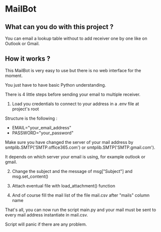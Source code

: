 # MailBot

## What can you do with this project ?

You can email a lookup table without to add receiver one by one like on Outlook or Gmail.

## How it works ?

This MailBot is very easy to use but there is no web interface for the moment.

You just have to have basic Python understanding.

There is 4 little steps before sending your email to multiple receiver.

1) Load you credentials to connect to your address in a .env file at project's root 

Structure is the following :
- EMAIL="your_email_address"
- PASSWORD="your_password"

Make sure you have changed the server of your mail address by smtplib.SMTP('SMTP.office365.com') or smtplib.SMTP('SMTP.gmail.com').

It depends on which server your email is using, for example outlook or gmail.

2) Change the subject and the message of msg["Subject"] and msg.set_content()

3) Attach eventual file with load_attachment() function

4) And of course fill the mail list of the file mail.csv after "mails" column name

That's all, you can now run the script main.py and your mail must be sent to every mail address instantiate in mail.csv.

Script will panic if there are any problem.
